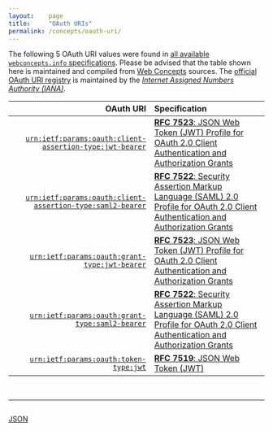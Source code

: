 ```yaml
---
layout:    page
title:     "OAuth URIs"
permalink: /concepts/oauth-uri/
---
```




The following 5 OAuth URI values were found in [all available `webconcepts.info` specifications](/specs). Please be advised that the table shown here is maintained and compiled from [Web Concepts](/) sources. The [official OAuth URI registry](http://www.iana.org/assignments/oauth-parameters/oauth-parameters.xhtml#uri) is maintained by the [*Internet Assigned Numbers Authority (IANA)*](http://www.iana.org/).

OAuth URI | Specification
-------: | :-------
[`urn:ietf:params:oauth:client-assertion-type:jwt-bearer`](/concepts/oauth-uri/urn:ietf:params:oauth:client-assertion-type:jwt-bearer "To use a JWT Bearer Token for client authentication, the client uses the following parameter values and encodings. The value of the &#34;client_assertion_type&#34; is &#34;urn:ietf:params:oauth:client-assertion-type:jwt-bearer&#34;.") | [**RFC 7523**: JSON Web Token (JWT) Profile for OAuth 2.0 Client Authentication and Authorization Grants](/specs/IETF/RFC/7523 "This specification defines the use of a JSON Web Token (JWT) Bearer Token as a means for requesting an OAuth 2.0 access token as well as for client authentication.")
[`urn:ietf:params:oauth:client-assertion-type:saml2-bearer`](/concepts/oauth-uri/urn:ietf:params:oauth:client-assertion-type:saml2-bearer "To use a SAML Bearer Assertion for client authentication, the client uses the following parameter values and encodings. The value of the &#34;client_assertion_type&#34; parameter is &#34;urn:ietf:params:oauth:client-assertion-type:saml2-bearer&#34;.") | [**RFC 7522**: Security Assertion Markup Language (SAML) 2.0 Profile for OAuth 2.0 Client Authentication and Authorization Grants](/specs/IETF/RFC/7522 "This specification defines the use of a Security Assertion Markup Language (SAML) 2.0 Bearer Assertion as a means for requesting an OAuth 2.0 access token as well as for client authentication.")
[`urn:ietf:params:oauth:grant-type:jwt-bearer`](/concepts/oauth-uri/urn:ietf:params:oauth:grant-type:jwt-bearer "To use a Bearer JWT as an authorization grant, the client uses an access token request as defined in Section 4 of the OAuth Assertion Framework (RFC 7521). The value of the &#34;grant_type&#34; is &#34;urn:ietf:params:oauth:grant-type:jwt-bearer&#34;.") | [**RFC 7523**: JSON Web Token (JWT) Profile for OAuth 2.0 Client Authentication and Authorization Grants](/specs/IETF/RFC/7523 "This specification defines the use of a JSON Web Token (JWT) Bearer Token as a means for requesting an OAuth 2.0 access token as well as for client authentication.")
[`urn:ietf:params:oauth:grant-type:saml2-bearer`](/concepts/oauth-uri/urn:ietf:params:oauth:grant-type:saml2-bearer "To use a SAML Bearer Assertion as an authorization grant, the client uses an access token request as defined in Section 4 of the OAuth Assertion Framework (RFC 7521). The value of the &#34;grant_type&#34; parameter is &#34;urn:ietf:params:oauth:grant-type:saml2-bearer&#34;.") | [**RFC 7522**: Security Assertion Markup Language (SAML) 2.0 Profile for OAuth 2.0 Client Authentication and Authorization Grants](/specs/IETF/RFC/7522 "This specification defines the use of a Security Assertion Markup Language (SAML) 2.0 Bearer Assertion as a means for requesting an OAuth 2.0 access token as well as for client authentication.")
[`urn:ietf:params:oauth:token-type:jwt`](/concepts/oauth-uri/urn:ietf:params:oauth:token-type:jwt "This specification registers the URN &#34;urn:ietf:params:oauth:token-type:jwt&#34; for use by applications that declare content types using URIs (rather than, for instance, media types) to indicate that the content referred to is a JWT.") | [**RFC 7519**: JSON Web Token (JWT)](/specs/IETF/RFC/7519 "JSON Web Token (JWT) is a compact, URL-safe means of representing claims to be transferred between two parties. The claims in a JWT are encoded as a JSON object that is used as the payload of a JSON Web Signature (JWS) structure or as the plaintext of a JSON Web Encryption (JWE) structure, enabling the claims to be digitally signed or integrity protected with a Message Authentication Code (MAC) and/or encrypted.")

<br/>
<hr/>

<p style="float : left"><a href="../oauth-uri.json" title="JSON representing all values for this Web Concept">JSON</a></p>

